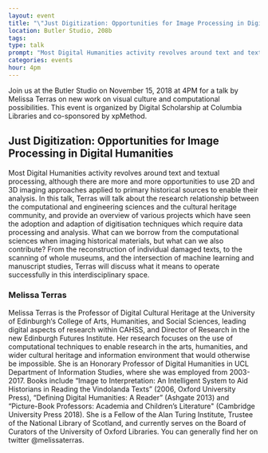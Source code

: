 ```yaml
---
layout: event
title: "\"Just Digitization: Opportunities for Image Processing in Digital Humanities\" with Melissa Terras"
location: Butler Studio, 208b
tags: 
type: talk
prompt: "Most Digital Humanities activity revolves around text and textual processing, although there are more and more opportunities to use 2D and 3D  imaging approaches applied to primary historical sources to enable their analysis. In this talk, Terras will talk about the research relationship between the computational and engineering sciences and the cultural heritage community, and provide an overview of various projects which have seen the adoption and adaption of digitisation techniques which require data processing and analysis."
categories: events
hour: 4pm
---
```


Join us at the Butler Studio on November 15, 2018 at 4PM for a talk by Melissa Terras on new work on visual culture and computational possibilities. This event is organized by Digital Scholarship at Columbia Libraries and co-sponsored by xpMethod.

## Just Digitization: Opportunities for Image Processing in Digital Humanities

Most Digital Humanities activity revolves around text and textual processing, although there are more and more opportunities to use 2D and 3D imaging approaches applied to primary historical sources to enable their analysis. In this talk, Terras will talk about the research relationship between the computational and engineering sciences and the cultural heritage community, and provide an overview of various projects which have seen the adoption and adaption of digitisation techniques which require data processing and analysis. What can we borrow from the computational sciences when imaging historical materials, but what can we also contribute? From the reconstruction of individual damaged texts, to the scanning of whole museums, and the intersection of machine learning and manuscript studies, Terras will discuss what it means to operate successfully in this interdisciplinary space.

### Melissa Terras

Melissa Terras is the Professor of Digital Cultural Heritage at the University of Edinburgh‘s College of Arts, Humanities, and Social Sciences, leading digital aspects of research within CAHSS, and Director of Research in the new Edinburgh Futures Institute. Her research focuses on the use of computational techniques to enable research in the arts, humanities, and wider cultural heritage and information environment that would otherwise be impossible. She is an Honorary Professor of Digital Humanities in UCL Department of Information Studies, where she was employed from 2003-2017. Books include “Image to Interpretation: An Intelligent System to Aid Historians in Reading the Vindolanda Texts” (2006, Oxford University Press), “Defining Digital Humanities: A Reader” (Ashgate 2013) and “Picture-Book Professors: Academia and Children’s Literature" (Cambridge University Press 2018). She is a Fellow of the Alan Turing Institute, Trustee of the National Library of Scotland, and currently serves on the Board of Curators of the University of Oxford Libraries. You can generally find her on twitter @melissaterras.
